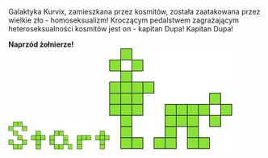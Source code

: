 Galaktyka Kurvix, zamieszkana przez kosmitów, została zaatakowana przez wielkie zło - homoseksualizm! Kroczącym pedalstwem zagrażającym heteroseksualności kosmitów jest on - kapitan Dupa! Kapitan Dupa!

<span align="center">

<a hred="https://megaemce.github.io/KapitanDupa/">
<b> Naprzód żołnierze!</b><br>
<img src="https://github.com/Megaemce/KapitanDupa/blob/master/start.svg" width="200px"><img src="https://github.com/Megaemce/KapitanDupa/blob/master/deactive.svg" height="200px">

 </a>
</span>

